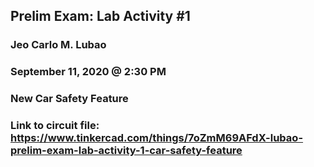 ##  Prelim Exam: Lab Activity #1
### Jeo Carlo M. Lubao
### September 11, 2020 @ 2:30 PM
### New Car Safety Feature 

### Link to circuit file: https://www.tinkercad.com/things/7oZmM69AFdX-lubao-prelim-exam-lab-activity-1-car-safety-feature